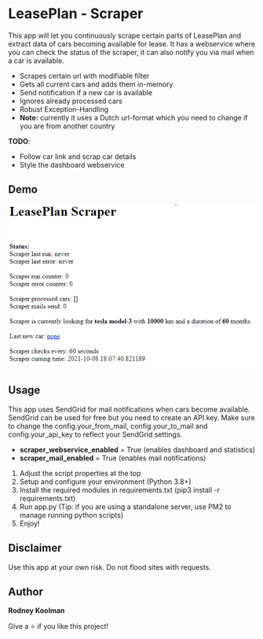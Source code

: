 # LeasePlan - Scraper

This app will let you continuously scrape certain parts of LeasePlan and extract data of cars becoming available for lease.
It has a webservice where you can check the status of the scraper, it can also notify you via mail when a car is available.

- Scrapes certain url with modifiable filter
- Gets all current cars and adds them in-memory
- Send notification if a new car is available
- Ignores already processed cars
- Robust Exception-Handling
- **Note:** currently it uses a Dutch url-format which you need to change if you are from another country

**TODO**:
- Follow car link and scrap car details
- Style the dashboard webservice

## Demo

![demo](/demo/demo.gif)

## Usage

This app uses SendGrid for mail notifications when cars become available. SendGrid can be used for free but you need to create an API key.
Make sure to change the config.your_from_mail, config.your_to_mail and config.your_api_key to reflect your SendGrid settings.

- **scraper_webservice_enabled** = True (enables dashboard and statistics)
- **scraper_mail_enabled** = True (enables mail notifications)

1. Adjust the script properties at the top
2. Setup and configure your environment (Python 3.8+)
3. Install the required modules in requirements.txt (pip3 install -r requirements.txt)
4. Run app.py (Tip: if you are using a standalone server, use PM2 to manage running python scripts)
6. Enjoy!

## Disclaimer

Use this app at your own risk. Do not flood sites with requests.

## Author

**Rodney Koolman**

Give a ⭐️ if you like this project!